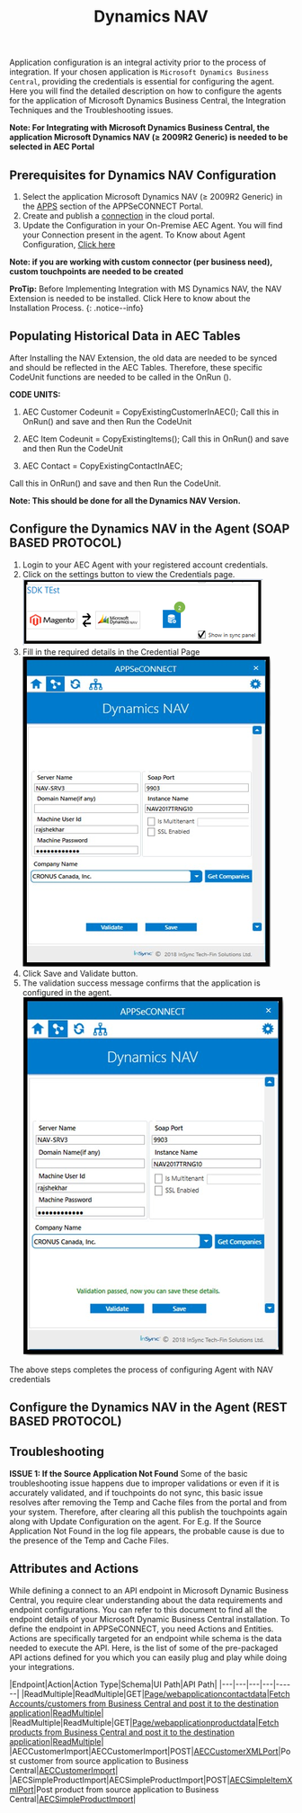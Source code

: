 ﻿---
title: "Dynamics NAV"
toc: true
tag: developers
category: "Connectors"
menus: 
    applicationconnector:
        title: "Dynamics NAV"
        weight: 3
        icon: fa fa-file-word-o
        identifier: navbusinesscentralconnector
---

Application configuration is an integral activity prior to the process of integration. If your chosen application is `Microsoft Dynamics Business Central`, providing the credentials is essential for configuring the agent.
Here you will find the detailed description on how to configure the agents for the application of Microsoft Dynamics Business Central, the Integration Techniques and the Troubleshooting issues.

**Note: For Integrating with Microsoft Dynamics Business Central, the application Microsoft Dynamics NAV (≥ 2009R2 Generic) is needed to be selected in AEC Portal**

## Prerequisites for Dynamics NAV Configuration 

1.	Select the application Microsoft Dynamics NAV (≥ 2009R2 Generic) in the [APPS](/getting%20started/configurations/#process-of-choosing-app) section of the APPSeCONNECT Portal.
2.	Create and publish a [connection](/getting%20started/configurations-for-integration/#configuring-connector-while-creating-connection) in the cloud portal.
3.	Update the Configuration in your On-Premise AEC Agent. You will find your Connection present in the agent. To Know about Agent Configuration, [Click here](/deployment/Deployment-Configuration/)

**Note: if you are working with custom connector (per business need), custom touchpoints are needed to be created**

**ProTip:** Before Implementing Integration with MS Dynamics NAV, the NAV Extension is needed to be installed. 
Click Here to know about the Installation Process.
{: .notice--info}

## Populating Historical Data in AEC Tables 

After Installing the NAV Extension, the old data are needed to be synced and should be reflected in the AEC Tables. 
Therefore, these specific CodeUnit functions are needed to be called in the OnRun ().

**CODE UNITS:**

1. AEC Customer Codeunit =  CopyExistingCustomerInAEC();
   Call this in OnRun() and save and then Run the CodeUnit

2. AEC Item Codeunit  =  CopyExistingItems();
   Call this in OnRun() and save and then Run the CodeUnit

3. AEC Contact = CopyExistingContactInAEC;

Call this in OnRun() and save and then Run the CodeUnit.

**Note: This should be done for all the Dynamics NAV Version.**



## Configure the Dynamics NAV in the Agent (SOAP BASED PROTOCOL)

1. Login to your AEC Agent with your registered account credentials.
2. Click on the settings button to view the Credentials page.     
![nav-businesscentral1](/staticfiles/connectors/media/application-connector/nav-businesscentral1.png)
3. Fill in the required details in the Credential Page     
![nav-businesscentral2](/staticfiles/connectors/media/application-connector/nav-businesscentral2.png)
4. Click Save and Validate button. 
5. The validation success message confirms that the application is configured in the agent.     
![nav-businesscentral3](/staticfiles/connectors/media/application-connector/nav-businesscentral3.png)

The above steps completes the process of configuring Agent with NAV credentials

## Configure the Dynamics NAV in the Agent (REST BASED PROTOCOL)

## Troubleshooting

**ISSUE 1:  If the Source Application Not Found**
Some of the basic troubleshooting issue happens due to improper validations or even if it is accurately validated, and if touchpoints do not sync, this basic issue
resolves after removing the Temp and Cache files from the portal and from your system. Therefore, after clearing all this publish the touchpoints again along with Update Configuration on the agent.
For E.g. If the Source Application Not Found in the log file appears, the probable cause is due to the presence of the Temp and Cache Files.


## Attributes and Actions

While defining a connect to an API endpoint in Microsoft Dynamic Business Central, you require clear understanding about the 
data requirements and endpoint configurations. You can refer to this document to find all the endpoint details of your 
Microsoft Dynamic Business Central installation. To define the endpoint in APPSeCONNECT, you need Actions and Entities. 
Actions are specifically targeted for an endpoint while schema is the data needed to execute the API. Here, is the list 
of some of the pre-packaged API actions defined for you which you can easily plug and play while doing your integrations.

|Endpoint|Action|Action Type|Schema|UI Path|API Path|
|---|---|---|---|------|
|ReadMultiple|ReadMultiple|GET|[Page/webapplicationcontactdata](https://portal.appseconnect.com/AppEntityAction?AppVersionId=d48dff47-0896-4474-9afa-a25977dea8ad&entityId=b23b6cb2-8d83-45ed-9920-0f975f165c1b&entityActionId=a75b6d7f-1a0f-4a39-8823-d658bb7dd445&orgId=d21688a4-8967-48de-ae82-31dda565ec51&IsFromPopup=False )|[Fetch Accounts/customers from Business Central and post it to the destination application](https://docs.microsoft.com/en-us/dynamics365/business-central/sales-how-register-new-customers)|[ReadMultiple](https://docs.microsoft.com/en-us/dynamics-nav/fin-graph/api/dynamics_customer_get)|
|ReadMultiple|ReadMultiple|GET|[Page/webapplicationproductdata](https://portal.appseconnect.com/AppEntityAction?AppVersionId=d48dff47-0896-4474-9afa-a25977dea8ad&entityId=3daefc5c-d333-47a3-9d47-6ca271a296e6&entityActionId=2a65f957-51f6-4297-9624-1ca3aa2b6687&orgId=d21688a4-8967-48de-ae82-31dda565ec51&IsFromPopup=False )|[Fetch products from Business Central and post it to the destination application](https://docs.microsoft.com/en-us/dynamics365/business-central/inventory-how-register-new-items)|[ReadMultiple](https://docs.microsoft.com/en-us/dynamics-nav/fin-graph/api/dynamics_item_get)|
|AECCustomerImport|AECCustomerImport|POST|[AECCustomerXMLPort](https://portal.appseconnect.com/AppEntityAction?AppVersionId=d48dff47-0896-4474-9afa-a25977dea8ad&entityId=2e83f28c-4b66-4e2b-b9e6-005ea75dea07&entityActionId=237255f9-652d-44bf-a4ec-f2c85b35f08e&orgId=d21688a4-8967-48de-ae82-31dda565ec51&IsFromPopup=False )|Post customer from source application to Business Central|[AECCustomerImport](https://docs.microsoft.com/en-us/dynamics-nav/fin-graph/api/dynamics_create_customer)|
|AECSimpleProductImport|AECSimpleProductImport|POST|[AECSimpleItemXmlPort](https://portal.appseconnect.com/AppEntityAction?AppVersionId=d48dff47-0896-4474-9afa-a25977dea8ad&entityId=ce524043-99ed-48e7-bd6e-46014ae88f98&entityActionId=3b8d3f26-2f6a-4a29-b48b-dd5526cd555e&orgId=d21688a4-8967-48de-ae82-31dda565ec51&IsFromPopup=False )|Post product from source application to Business Central|[AECSimpleProductImport](https://docs.microsoft.com/en-us/dynamics-nav/fin-graph/api/dynamics_create_item)|